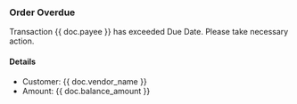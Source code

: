 <h3>Order Overdue</h3>

<p>Transaction {{ doc.payee }} has exceeded Due Date. Please take necessary action.</p>




<h4>Details</h4>

<ul>
<li>Customer: {{ doc.vendor_name }}
<li>Amount: {{ doc.balance_amount }}
</ul>